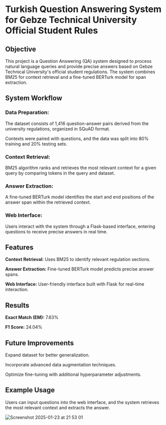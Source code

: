 # Turkish Question Answering System for Gebze Technical University Official Student Rules

## Objective

This project is a Question Answering (QA) system designed to process natural language queries and provide precise answers based on Gebze Technical University's official student regulations. The system combines BM25 for context retrieval and a fine-tuned BERTurk model for span extraction.

## System Workflow

### Data Preparation:

The dataset consists of 1,416 question-answer pairs derived from the university regulations, organized in SQuAD format.

Contexts were paired with questions, and the data was split into 80% training and 20% testing sets.

### Context Retrieval:

BM25 algorithm ranks and retrieves the most relevant context for a given query by comparing tokens in the query and dataset.

### Answer Extraction:

A fine-tuned BERTurk model identifies the start and end positions of the answer span within the retrieved context.

### Web Interface:

Users interact with the system through a Flask-based interface, entering questions to receive precise answers in real time.

## Features

**Context Retrieval:** Uses BM25 to identify relevant regulation sections.

**Answer Extraction:** Fine-tuned BERTurk model predicts precise answer spans.

**Web Interface:** User-friendly interface built with Flask for real-time interaction.

## Results

**Exact Match (EM):** 7.63%

**F1 Score:** 24.04%

## Future Improvements

Expand dataset for better generalization.

Incorporate advanced data augmentation techniques.

Optimize fine-tuning with additional hyperparameter adjustments.

## Example Usage

Users can input questions into the web interface, and the system retrieves the most relevant context and extracts the answer.

![Screenshot 2025-01-23 at 21 53 01](https://github.com/user-attachments/assets/1cb3ad02-12eb-4b07-a42e-60ac1555879e)

